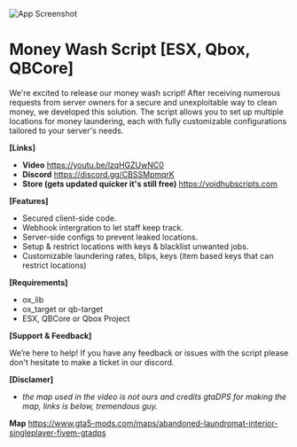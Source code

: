 


![App Screenshot](https://i.imgur.com/OnwAiEK.png)


# Money Wash Script [ESX, Qbox, QBCore]


We're excited to release our money wash script! After receiving numerous requests from server owners for a secure and unexploitable way to clean money, 
we developed this solution. The script allows you to set up multiple locations for money laundering, 
each with fully customizable configurations tailored to your server's needs.

**[Links]**
 - **Video** https://youtu.be/lzqHGZUwNC0
 - **Discord** https://discord.gg/CBSSMpmqrK
 - **Store (gets updated quicker it's still free)** https://voidhubscripts.com

 **[Features]**
- Secured client-side code.
 - Webhook intergration to let staff keep track.
- Server-side configs to prevent leaked locations.
- Setup & restrict locations with keys & blacklist unwanted jobs. 
- Customizable laundering rates, blips, keys (item based keys that can restrict locations) 

**[Requirements]**
- ox_lib 
- ox_target or qb-target 
- ESX, QBCore or Qbox Project

**[Support & Feedback]**

We’re here to help! If you have any feedback or issues with the script please don't hesitate to make a ticket in our discord.


**[Disclamer]**
-  _the map used in the video is not ours and credits gtaDPS for making the map, links is below, tremendous guy._

**Map** https://www.gta5-mods.com/maps/abandoned-laundromat-interior-singleplayer-fivem-gtadps

